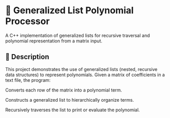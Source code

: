 
# 🧮 Generalized List Polynomial Processor

A C++ implementation of generalized lists for recursive traversal and polynomial representation from a matrix input.

## 📖 Description
This project demonstrates the use of generalized lists (nested, recursive data structures) to represent polynomials. Given a matrix of coefficients in a text file, the program:

Converts each row of the matrix into a polynomial term.

Constructs a generalized list to hierarchically organize terms.

Recursively traverses the list to print or evaluate the polynomial.

